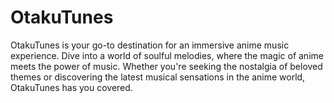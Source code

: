 # OtakuTunes

OtakuTunes is your go-to destination for an immersive anime music experience. Dive into a world of soulful melodies, where the magic of anime meets the power of music. Whether you're seeking the nostalgia of beloved themes or discovering the latest musical sensations in the anime world, OtakuTunes has you covered.
